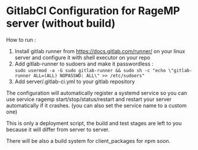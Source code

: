 # GitlabCI Configuration for RageMP server (without build)

How to run : 

1. Install gitlab runner from https://docs.gitlab.com/runner/ on your linux server and configure it with shell executor on your repo
2. Add gitlab-runner to sudoers and make it passwordless :        
```sudo usermod -a -G sudo gitlab-runner && sudo sh -c "echo \"gitlab-runner ALL=(ALL) NOPASSWD: ALL\" >> /etc/sudoers"```
3. Add server/.gitlab-ci.yml to your gitlab repository

The configuration will automatically register a systemd service so you can use service ragemp start/stop/status/restart and restart your server automatically if it crashes. (you can also set the service name to a custom one)

This is only a deployment script, the build and test stages are left to you because it will differ from server to server.

There will be also a build system for client_packages for npm soon. 
